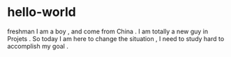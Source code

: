 # hello-world
freshman
I am a boy , and come from China . I am totally a new guy in Projets . So today I am here to change the situation , I need to study hard to accomplish my goal .
